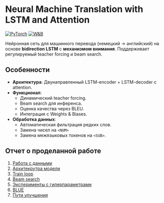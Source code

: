 # Neural Machine Translation with LSTM and Attention

[![PyTorch](https://img.shields.io/badge/PyTorch-2.0+-red.svg)](https://pytorch.org/)
[![W&B](https://img.shields.io/badge/Weights_&_Biases-FFCC33?logo=weightsandbiases)](https://wandb.ai)

Нейронная сеть для машинного перевода (немецкий → английский) на основе **bidirection LSTM** с **механизмом внимания**. Поддерживает регулируемый teacher forcing и beam search.

## Особенности
- **Архитектура**: Двунаправленный LSTM-encoder + LSTM-decoder с attention.
- **Функционал**:
  - Динамический teacher forcing.
  - Beam search для инференса.
  - Оценка качества через BLEU.
  - Интеграция с Weights & Biases.
- **Обработка данных**:
  - Автоматическая фильтрация редких слов.
  - Замена чисел на `<NUM>`
  - Замена межязыковых токенов на `<SUB>`.

## Отчет о проделанной работе
1. [Работа с данными](report/dataset.md)
2. [Архитекрутра модели](report/model.md)
3. [Train loop](report/train.md)
4. [Beam search](report/beam-search.md)
5. [Эксперименты с гиперпараметрами](report/experiments.md)
6. [BLUE](report/bleu.md)
7. [Пути улучшения](report/plan.md)
